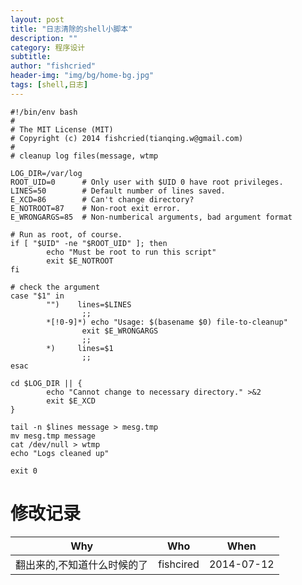 ```yaml
---
layout: post
title: "日志清除的shell小脚本"
description: ""
category: 程序设计
subtitle:
author: "fishcried"
header-img: "img/bg/home-bg.jpg"
tags: [shell,日志]
---
```


	#!/bin/env bash
	#
	# The MIT License (MIT)
	# Copyright (c) 2014 fishcried(tianqing.w@gmail.com)
	#
	# cleanup log files(message, wtmp
	
	LOG_DIR=/var/log
	ROOT_UID=0      # Only user with $UID 0 have root privileges.
	LINES=50        # Default number of lines saved.
	E_XCD=86        # Can't change directory?
	E_NOTROOT=87    # Non-root exit error.
	E_WRONGARGS=85  # Non-numberical arguments, bad argument format
	
	# Run as root, of course.
	if [ "$UID" -ne "$ROOT_UID" ]; then
	        echo "Must be root to run this script"
	        exit $E_NOTROOT
	fi
	
	# check the argument
	case "$1" in
	        "")    lines=$LINES
	                ;;
	        *[!0-9]*) echo "Usage: $(basename $0) file-to-cleanup"
	                exit $E_WRONGARGS
	                ;;
	        *)     lines=$1
	                ;;
	esac
	        
	cd $LOG_DIR || {
	        echo "Cannot change to necessary directory." >&2
	        exit $E_XCD
	}
	
	tail -n $lines message > mesg.tmp
	mv mesg.tmp message
	cat /dev/null > wtmp
	echo "Logs cleaned up"
	
	exit 0

# 修改记录 

|Why | Who | When |
|----|-----|------|
|翻出来的,不知道什么时候的了|fishcired|2014-07-12 |
